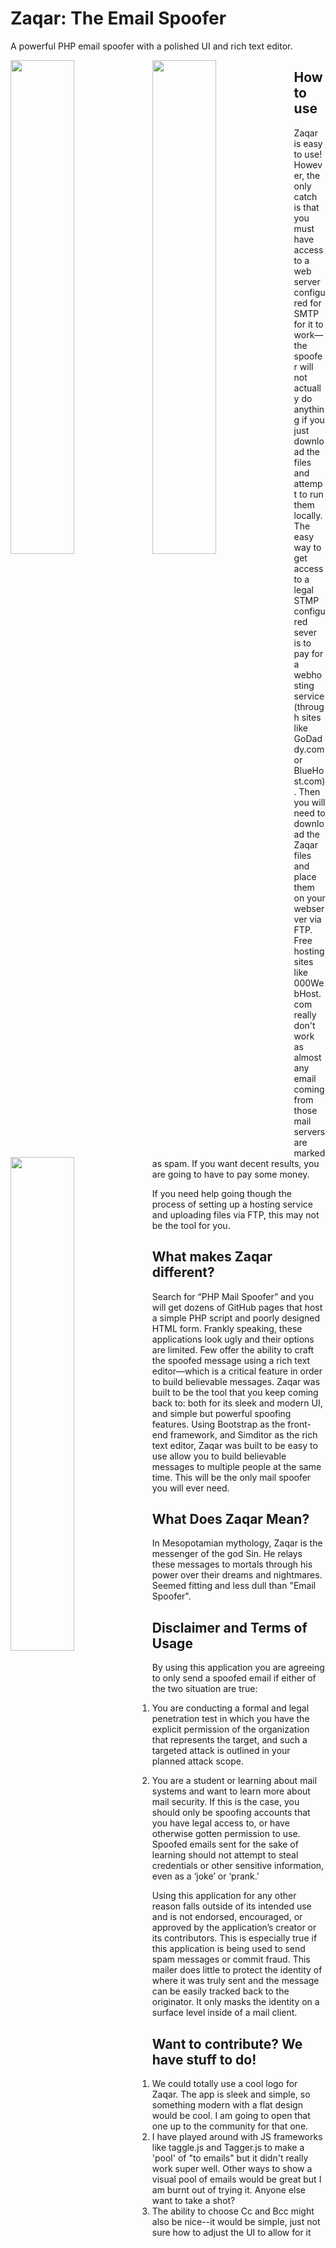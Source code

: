 # Zaqar: The Email Spoofer
A powerful PHP email spoofer with a polished UI and rich text editor. 

<img src="https://github.com/TobinShields/Zaqar_Mailer/blob/master/img/zaqar_screenshot_1.PNG?raw=true" width="45%" style="float:left;">
<img src="https://github.com/TobinShields/Zaqar_Mailer/blob/master/img/zaqar_screenshot_2.PNG?raw=true" width="45%" style="float:left;">
<img src="https://github.com/TobinShields/Zaqar_Mailer/blob/master/img/zaqar_screenshot_3.PNG?raw=true" width="45%" style="float:left;">

## How to use
Zaqar is easy to use! However, the only catch is that you must have access to a web server configured for SMTP for it to work—the spoofer will not actually do anything if you just download the files and attempt to run them locally. The easy way to get access to a legal STMP configured sever is to pay for a webhosting service (through sites like GoDaddy.com or BlueHost.com). Then you will need to download the Zaqar files and place them on your webserver via FTP. Free hosting sites like 000WebHost.com really don't work as almost any email coming from those mail servers are marked as spam. If you want decent results, you are going to have to pay some money.  

If you need help going though the process of setting up a hosting service and uploading files via FTP, this may not be the tool for you. 

## What makes Zaqar different?
Search for “PHP Mail Spoofer” and you will get dozens of GitHub pages that host a simple PHP script and poorly designed HTML form. Frankly speaking, these applications look ugly and their options are limited. Few offer the ability to craft the spoofed message using a rich text editor—which is a critical feature in order to build believable messages. Zaqar was built to be the tool that you keep coming back to: both for its sleek and modern UI, and simple but powerful spoofing features.  Using Bootstrap as the front-end framework, and Simditor as the rich text editor, Zaqar was built to be easy to use allow you to build believable messages to multiple people at the same time. This will be the only mail spoofer you will ever need. 

## What Does Zaqar Mean?
In Mesopotamian mythology, Zaqar is the messenger of the god Sin. He relays these messages to mortals through his power over their dreams and nightmares. Seemed fitting and less dull than "Email Spoofer". 

## Disclaimer and Terms of Usage
By using this application you are agreeing to only send a spoofed email if either of the two situation are true:

1) You are conducting a formal and legal penetration test in which you have the explicit permission of the organization that represents the target, and such a targeted attack is outlined in your planned attack scope.

2) You are a student or learning about mail systems and want to learn more about mail security. If this is the case, you should only be spoofing accounts that you have legal access to, or have otherwise gotten permission to use. Spoofed emails sent for the sake of learning should not attempt to steal credentials or other sensitive information, even as a ‘joke’ or ‘prank.’

Using this application for any other reason falls outside of its intended use and is not endorsed, encouraged, or approved by the application’s creator or its contributors. This is especially true if this application is being used to send spam messages or commit fraud. This mailer does little to protect the identity of where it was truly sent and the message can be easily tracked back to the originator.  It only masks the identity on a surface level inside of a mail client.

## Want to contribute? We have stuff to do!
1. We could totally use a cool logo for Zaqar. The app is sleek and simple, so something modern with a flat design would be cool. I am going to open that one up to the community for that one.
2. I have played around with JS frameworks like taggle.js and Tagger.js to make a 'pool' of "to emails" but it didn't really work super well. Other ways to show a visual pool of emails would be  great but I am burnt out of trying it. Anyone else want to take a shot?
3. The ability to choose Cc and Bcc might also be nice--it would be simple, just not sure how to adjust the UI to allow for it
